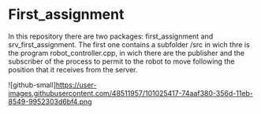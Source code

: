 # First_assignment
In this repository there are two packages: first_assignment and srv_first_assignment.
The first one contains a subfolder /src in wich thre is the program robot_controller.cpp, in wich there are the publisher and the subscriber of the process to permit to the robot to move following the position that it receives from the server.


![github-small]https://user-images.githubusercontent.com/48511957/101025417-74aaf380-356d-11eb-8549-9952303d6bf4.png
